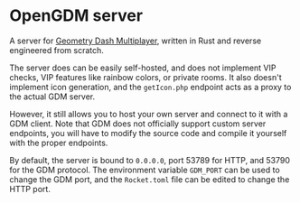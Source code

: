 # OpenGDM server

A server for [Geometry Dash Multiplayer](https://github.com/AlizerUncaged/GDM-Windows), written in Rust and reverse engineered from scratch.

The server does can be easily self-hosted, and does not implement VIP checks, VIP features like rainbow colors, or private rooms. It also doesn't implement icon generation, and the `getIcon.php` endpoint acts as a proxy to the actual GDM server.

However, it still allows you to host your own server and connect to it with a GDM client. Note that GDM does not officially support custom server endpoints, you will have to modify the source code and compile it yourself with the proper endpoints.

By default, the server is bound to `0.0.0.0`, port 53789 for HTTP, and 53790 for the GDM protocol. The environment variable `GDM_PORT` can be used to change the GDM port, and the `Rocket.toml` file can be edited to change the HTTP port.